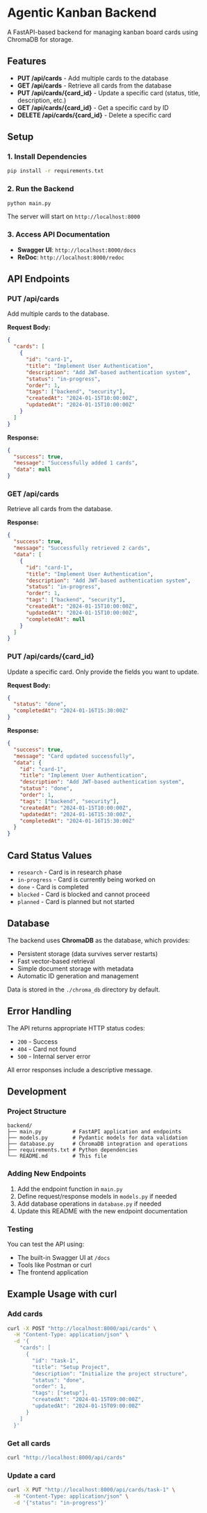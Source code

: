 # Agentic Kanban Backend

A FastAPI-based backend for managing kanban board cards using ChromaDB for storage.

## Features

- **PUT /api/cards** - Add multiple cards to the database
- **GET /api/cards** - Retrieve all cards from the database
- **PUT /api/cards/{card_id}** - Update a specific card (status, title, description, etc.)
- **GET /api/cards/{card_id}** - Get a specific card by ID
- **DELETE /api/cards/{card_id}** - Delete a specific card

## Setup

### 1. Install Dependencies

```bash
pip install -r requirements.txt
```

### 2. Run the Backend

```bash
python main.py
```

The server will start on `http://localhost:8000`

### 3. Access API Documentation

- **Swagger UI**: `http://localhost:8000/docs`
- **ReDoc**: `http://localhost:8000/redoc`

## API Endpoints

### PUT /api/cards
Add multiple cards to the database.

**Request Body:**
```json
{
  "cards": [
    {
      "id": "card-1",
      "title": "Implement User Authentication",
      "description": "Add JWT-based authentication system",
      "status": "in-progress",
      "order": 1,
      "tags": ["backend", "security"],
      "createdAt": "2024-01-15T10:00:00Z",
      "updatedAt": "2024-01-15T10:00:00Z"
    }
  ]
}
```

**Response:**
```json
{
  "success": true,
  "message": "Successfully added 1 cards",
  "data": null
}
```

### GET /api/cards
Retrieve all cards from the database.

**Response:**
```json
{
  "success": true,
  "message": "Successfully retrieved 2 cards",
  "data": [
    {
      "id": "card-1",
      "title": "Implement User Authentication",
      "description": "Add JWT-based authentication system",
      "status": "in-progress",
      "order": 1,
      "tags": ["backend", "security"],
      "createdAt": "2024-01-15T10:00:00Z",
      "updatedAt": "2024-01-15T10:00:00Z",
      "completedAt": null
    }
  ]
}
```

### PUT /api/cards/{card_id}
Update a specific card. Only provide the fields you want to update.

**Request Body:**
```json
{
  "status": "done",
  "completedAt": "2024-01-16T15:30:00Z"
}
```

**Response:**
```json
{
  "success": true,
  "message": "Card updated successfully",
  "data": {
    "id": "card-1",
    "title": "Implement User Authentication",
    "description": "Add JWT-based authentication system",
    "status": "done",
    "order": 1,
    "tags": ["backend", "security"],
    "createdAt": "2024-01-15T10:00:00Z",
    "updatedAt": "2024-01-16T15:30:00Z",
    "completedAt": "2024-01-16T15:30:00Z"
  }
}
```

## Card Status Values

- `research` - Card is in research phase
- `in-progress` - Card is currently being worked on
- `done` - Card is completed
- `blocked` - Card is blocked and cannot proceed
- `planned` - Card is planned but not started

## Database

The backend uses **ChromaDB** as the database, which provides:
- Persistent storage (data survives server restarts)
- Fast vector-based retrieval
- Simple document storage with metadata
- Automatic ID generation and management

Data is stored in the `./chroma_db` directory by default.

## Error Handling

The API returns appropriate HTTP status codes:
- `200` - Success
- `404` - Card not found
- `500` - Internal server error

All error responses include a descriptive message.

## Development

### Project Structure
```
backend/
├── main.py          # FastAPI application and endpoints
├── models.py        # Pydantic models for data validation
├── database.py      # ChromaDB integration and operations
├── requirements.txt # Python dependencies
└── README.md        # This file
```

### Adding New Endpoints

1. Add the endpoint function in `main.py`
2. Define request/response models in `models.py` if needed
3. Add database operations in `database.py` if needed
4. Update this README with the new endpoint documentation

### Testing

You can test the API using:
- The built-in Swagger UI at `/docs`
- Tools like Postman or curl
- The frontend application

## Example Usage with curl

### Add cards
```bash
curl -X POST "http://localhost:8000/api/cards" \
  -H "Content-Type: application/json" \
  -d '{
    "cards": [
      {
        "id": "task-1",
        "title": "Setup Project",
        "description": "Initialize the project structure",
        "status": "done",
        "order": 1,
        "tags": ["setup"],
        "createdAt": "2024-01-15T09:00:00Z",
        "updatedAt": "2024-01-15T09:00:00Z"
      }
    ]
  }'
```

### Get all cards
```bash
curl "http://localhost:8000/api/cards"
```

### Update a card
```bash
curl -X PUT "http://localhost:8000/api/cards/task-1" \
  -H "Content-Type: application/json" \
  -d '{"status": "in-progress"}'
```
